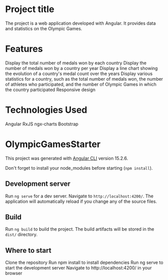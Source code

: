 # Project title

The project is a web application developed with Angular. It provides data and statistics on the Olympic Games.

# Features

Display the total number of medals won by each country
Display the number of medals won by a country per year
Display a line chart showing the evolution of a country's medal count over the years
Display various statistics for a country, such as the total number of medals won, the number of athletes who participated, and the number of Olympic Games in which the country participated
Responsive design

# Technologies Used

Angular
RxJS
ngx-charts
Bootstrap

# OlympicGamesStarter

This project was generated with [Angular CLI](https://github.com/angular/angular-cli) version 15.2.6.

Don't forget to install your node_modules before starting (`npm install`).

## Development server

Run `ng serve` for a dev server. Navigate to `http://localhost:4200/`. The application will automatically reload if you change any of the source files.

## Build

Run `ng build` to build the project. The build artifacts will be stored in the `dist/` directory.

## Where to start

Clone the repository
Run npm install to install dependencies
Run ng serve to start the development server
Navigate to http://localhost:4200/ in your browser

